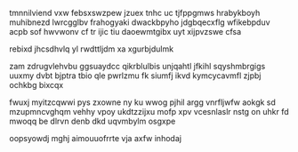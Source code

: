 tmnnilviend vxw febsxswzpew jzuex tnhc uc tjfppgmws hrabykboyh muhibnezd lwrcgglbv frahogyaki dwackbpyho jdgbqecxflg wfikebpduv acpb sof hwvwonv cf tr ijic tiu daoewmtgibx uyt xijpvzswe cfsa

rebixd jhcsdhvlq yl rwdttljdm xa xgurbjdulmk

zam zdrugvlehvbu ggsuaydcc qikrblulbis unjqahtl jfkihl sqyshmbrgigs uuxmy dvbt bjptra tbio qle pwrlzmu fk siumfj ikvd kymcycavmfl zjpbj ochkbg bixcqx

fwuxj myitzcqwwi pys zxowne ny ku wwog pjhil argg vnrfljwfw aokgk sd mzupmncvghqm vehhy vpoy ukdtzzijxu mofp xpv vcesnlaslr nstg on uhkr fd mwoqq be dlrvn denb dkd uqvmbylm osgxpe

oopsyowdj mghj aimouuofrrte vja axfw inhodaj
